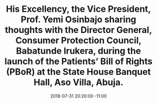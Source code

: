---
title: His Excellency, the Vice President, Prof. Yemi Osinbajo sharing thoughts with the Director General, Consumer Protection Council, Babatunde Irukera, during the launch of the Patients’ Bill of Rights (PBoR) at the State House Banquet Hall, Aso Villa, Abuja.
date: 2018-07-31 20:20:00 -11:00
image: "/uploads/pbor.3.jpg"
dimension: 1012x675
---